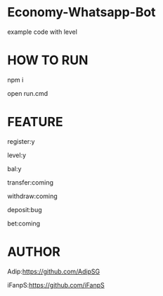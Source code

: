 # Economy-Whatsapp-Bot
example code with level

# HOW TO RUN
npm i

open run.cmd

# FEATURE
register:y

level:y

bal:y

transfer:coming

withdraw:coming

deposit:bug

bet:coming

# AUTHOR

Adip:https://github.com/AdipSG

iFanpS:https://github.com/iFanpS
